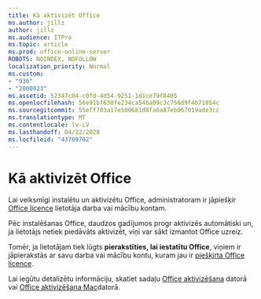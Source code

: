 ```yaml
---
title: Kā aktivizēt Office
ms.author: jillz
author: jillz
ms.audience: ITPro
ms.topic: article
ms.prod: office-online-server
ROBOTS: NOINDEX, NOFOLLOW
localization_priority: Normal
ms.custom:
- "936"
- "2000023"
ms.assetid: 52347c04-c0fd-4d54-9251-1d1ce79f8405
ms.openlocfilehash: 56e91bf630fe234ca54ba09c3c756d9f4b71854c
ms.sourcegitcommit: 55eff703a17e500681d8fa6a87eb067019ade3cc
ms.translationtype: MT
ms.contentlocale: lv-LV
ms.lasthandoff: 04/22/2020
ms.locfileid: "43709702"
---
```

# <a name="how-to-activate-office"></a>Kā aktivizēt Office

Lai veiksmīgi instalētu un aktivizētu Office, administratoram ir jāpiešķir [Office licence](https://docs.microsoft.com/office365/admin/subscriptions-and-billing/assign-licenses-to-users) lietotāja darba vai mācību kontam.
  
Pēc instalēšanas Office, daudzos gadījumos progr aktivizēs automātiski un, ja lietotājs netiek piedāvāts aktivizēt, viņi var sākt izmantot Office uzreiz.
  
Tomēr, ja lietotājam tiek lūgts **pierakstīties, lai iestatītu Office**, viņiem ir jāpierakstās ar savu darba vai mācību kontu, kuram jau ir [piešķirta Office licence](https://docs.microsoft.com/office365/admin/subscriptions-and-billing/assign-licenses-to-users).
  
Lai iegūtu detalizētu informāciju, skatiet sadaļu [Office aktivizēšana](https://support.office.com/article/5bd38f38-db92-448b-a982-ad170b1e187e?wt.mc_id=Alchemy_ClientDIA) datorā vai [Office aktivizēšana Mac](https://support.office.com/article/7f6646b1-bb14-422a-9ad4-a53410fcefb2?wt.mc_id=Alchemy_ClientDIA)datorā.
  